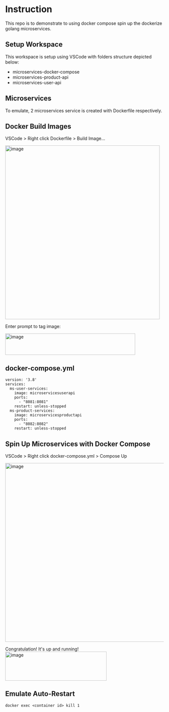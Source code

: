 # Instruction
This repo is to demonstrate to using docker compose spin up the dockerize golang microservices.

## Setup Workspace
This workspace is setup using VSCode with folders structure depicted below:
- microservices-docker-compose
- microservices-product-api
- microservices-user-api

## Microservices
To emulate, 2 microservices service is created with Dockerfile respectively.

## Docker Build Images
VSCode > Right click Dockerfile > Build Image...

<img width="491" height="551" alt="image" src="https://github.com/user-attachments/assets/87842921-08f1-4c2c-bebb-90d51e161cae" />

Enter prompt to tag image:

<img width="413" height="68" alt="image" src="https://github.com/user-attachments/assets/e8baa58c-b080-4b84-8d27-d178bc2eb82d" />

## docker-compose.yml
```
version: '3.8'
services:
  ms-user-services:
    image: microservicesuserapi
    ports:
      - "8081:8081"
    restart: unless-stopped
  ms-product-services:
    image: microservicesproductapi
    ports:
      - "8082:8082"
    restart: unless-stopped
```

## Spin Up Microservices with Docker Compose
VSCode > Right click docker-compose.yml > Compose Up

<img width="580" height="567" alt="image" src="https://github.com/user-attachments/assets/bdad8b16-63a0-43ea-9eb2-ab2579bbaee7" />

Congratulation! It's up and running!
<img width="322" height="92" alt="image" src="https://github.com/user-attachments/assets/ce6ad0c2-9c80-4107-b2d0-c20f6b3a6c35" />

## Emulate Auto-Restart
```
docker exec <container id> kill 1
```
